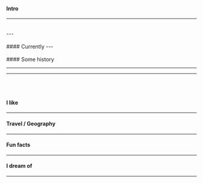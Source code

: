 
#### Intro
---
<br>
---
<br><br>
#### Currently
---
<br><br>
#### Some history

- ---

- ---

<br><br>
#### I like
- --

#### Travel / Geography

- --


#### Fun facts

- ---

#### I dream of

- ---
